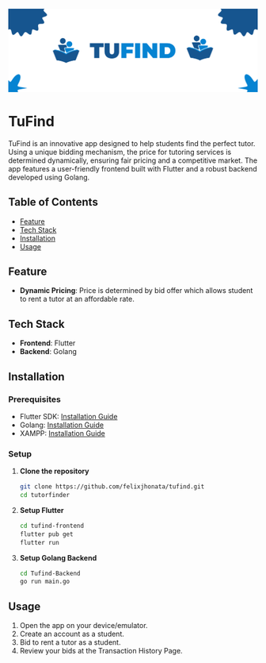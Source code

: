 ![Tufind Logo](README_banner.png)

# TuFind 

TuFind is an innovative app designed to help students find the perfect tutor. Using a unique bidding mechanism, the price for tutoring services is determined dynamically, ensuring fair pricing and a competitive market. The app features a user-friendly frontend built with Flutter and a robust backend developed using Golang.

## Table of Contents

- [Feature](#feature)
- [Tech Stack](#tech-stack)
- [Installation](#installation)
- [Usage](#usage)

## Feature

- **Dynamic Pricing**: Price is determined by bid offer which allows student to rent a tutor at an affordable rate. 

## Tech Stack

- **Frontend**: Flutter
- **Backend**: Golang

## Installation

### Prerequisites

- Flutter SDK: [Installation Guide](https://flutter.dev/docs/get-started/install)
- Golang: [Installation Guide](https://golang.org/doc/install)
- XAMPP: [Installation Guide](https://www.apachefriends.org/download.html)

### Setup

1. **Clone the repository**
    ```sh
    git clone https://github.com/felixjhonata/tufind.git
    cd tutorfinder
    ```

2. **Setup Flutter**
    ```sh
    cd tufind-frontend
    flutter pub get
    flutter run
    ```

3. **Setup Golang Backend**
    ```sh
    cd Tufind-Backend
    go run main.go
    ```

## Usage

1. Open the app on your device/emulator.
2. Create an account as a student.
3. Bid to rent a tutor as a student.
4. Review your bids at the Transaction History Page.

